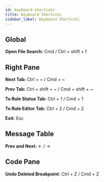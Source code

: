 ```yaml
---
id: keyboard-shortcuts
title: Keyboard Shortcuts
sidebar_label: Keyboard Shortcuts
---
```


## Global

**Open File Search:** Cmd / Ctrl + shift + f

## Right Pane

**Next Tab:** Ctrl + ~  / Cmd + ~

**Prev Tab:** Ctrl + shift  + ~  /  Cmd + shift + ~

**To Rule Status Tab:** Ctrl + 1 /  Cmd + 1

**To Rule Editor Tab:**  Ctrl + 2 /  Cmd + 2

**Exit:** Esc


## Message Table

**Prev and Next:** ← /  →	


## Code Pane

**Undo Deleted Breakpoint:** Ctrl + Z / Cmd + Z
